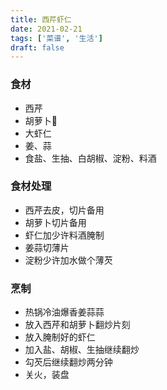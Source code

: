 ```yaml
---
title: 西芹虾仁
date: 2021-02-21
tags: ['菜谱', '生活']
draft: false
---
```


### 食材
- 西芹
- 胡萝卜🥕
- 大虾仁
- 姜、蒜
- 食盐、生抽、白胡椒、淀粉、料酒

### 食材处理
- 西芹去皮，切片备用
- 胡萝卜切片备用
- 虾仁加少许料酒腌制
- 姜蒜切薄片
- 淀粉少许加水做个薄芡

### 烹制
- 热锅冷油爆香姜蒜蒜
- 放入西芹和胡萝卜翻炒片刻
- 放入腌制好的虾仁
- 加入盐、胡椒、生抽继续翻炒
- 勾芡后继续翻炒两分钟
- 关火，装盘
